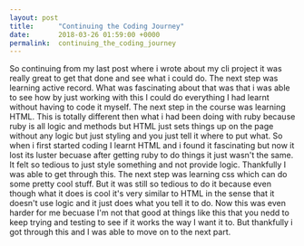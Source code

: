 ```yaml
---
layout: post
title:      "Continuing the Coding Journey"
date:       2018-03-26 01:59:00 +0000
permalink:  continuing_the_coding_journey
---
```



So continuing from my last post where i wrote about my cli project it was really great to get that done and see what i could do. The next step was learning active record. What was fascinating about that was that i was able to see how by just working with this I could do everything I had learnt without having to code it myself. 
The next step in the course was learning HTML. This is totally different then what i had been doing with ruby because ruby is all logic and methods but HTML just sets things up on the page without any logic but just styling and you just tell it where to put what. So when i first started coding I learnt HTML and i found it fascinating but now it lost its luster becuase after getting ruby to do things it just wasn't the same. It felt so tedious to just style something and not provide logic. Thankfully I was able to get through this. 
The next step was learning css which can do some pretty cool stuff. But it was still so tedious to do it  because even though what it does is cool it's very similar to HTML in the sense that it doesn't use logic and it just does what you tell it to do. Now this was even harder for me becuase I'm not that good at things like this that you nedd to keep trying and testing to see if it works the way I want it to. But thankfully i got through this and I was able to move on to the next part.
